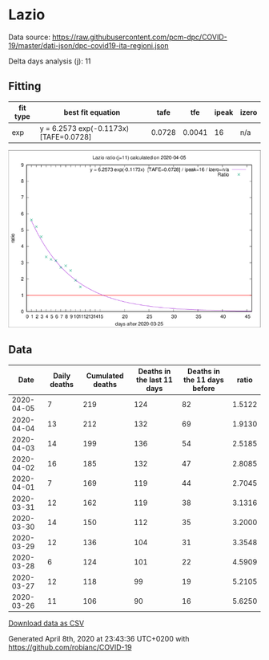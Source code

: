 # Lazio

Data source: https://raw.githubusercontent.com/pcm-dpc/COVID-19/master/dati-json/dpc-covid19-ita-regioni.json

Delta days analysis (j): 11

## Fitting 
|fit type|best fit equation|tafe|tfe|ipeak|izero|
|-------|-----|--------|------|---|---|
|exp|y = 6.2573 exp(-0.1173x)  [TAFE=0.0728]|0.0728|0.0041|16|n/a|

![Plot](COVID-19_lazio_j11_2020-04-05.png)

## Data
|Date|Daily deaths|Cumulated deaths|Deaths in the last 11 days|Deaths in the 11 days before|ratio|
|----|----------|-----------|-------|--------------------|-----|
|2020-04-05|7|219|124|82|1.5122|
|2020-04-04|13|212|132|69|1.9130|
|2020-04-03|14|199|136|54|2.5185|
|2020-04-02|16|185|132|47|2.8085|
|2020-04-01|7|169|119|44|2.7045|
|2020-03-31|12|162|119|38|3.1316|
|2020-03-30|14|150|112|35|3.2000|
|2020-03-29|12|136|104|31|3.3548|
|2020-03-28|6|124|101|22|4.5909|
|2020-03-27|12|118|99|19|5.2105|
|2020-03-26|11|106|90|16|5.6250|

[Download data as CSV](COVID-19_lazio_j11_2020-04-05.csv)

Generated April 8th, 2020 at 23:43:36 UTC+0200 with https://github.com/robianc/COVID-19
